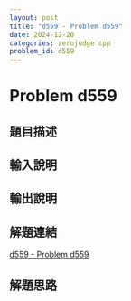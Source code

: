 ```yaml
---
layout: post
title: "d559 - Problem d559"
date: 2024-12-20
categories: zerojudge cpp
problem_id: d559
---
```


# Problem d559

## 題目描述



## 輸入說明



## 輸出說明



## 解題連結

[d559 - Problem d559](https://zerojudge.tw/ShowProblem?problemid=d559)

## 解題思路

